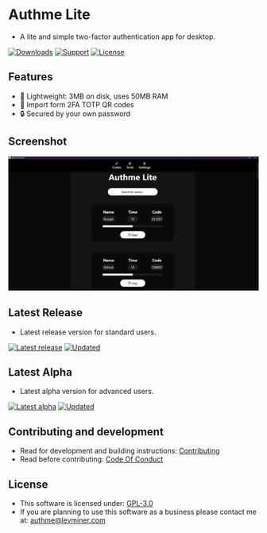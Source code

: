 # Authme Lite

-   A lite and simple two-factor authentication app for desktop.

[![Downloads](https://img.shields.io/github/downloads/levminer/authme-lite/total?color=succes&label=Downloads)](https://github.com/Levminer/authme-lite/releases/latest)
[![Support](https://img.shields.io/badge/Support-PayPal-blue)](https://paypal.me/levminer)
[![License](https://img.shields.io/github/license/levminer/authme-lite?label=License)](https://github.com/Levminer/authme-lite/blob/main/LICENSE.md)

## Features

-   🔎 Lightweight: 3MB on disk, uses 50MB RAM
-   🔑 Import form 2FA TOTP QR codes
-   🔒 Secured by your own password

## Screenshot

<img src="https://raw.githubusercontent.com/Levminer/authme-lite/dev/screenshots/codes.png?raw=true">

## Latest Release

-   Latest release version for standard users.

[![Latest release](https://img.shields.io/github/package-json/v/levminer/authme-lite/main?label=Release&color=blue)](https://tooomm.github.io/github-release-stats/?username=Levminer&repository=authme-lite)
[![Updated](https://img.shields.io/github/last-commit/levminer/authme-lite/main?color=yellowgreen&label=Updated)](https://github.com/Levminer/authme-lite/releases)

## Latest Alpha

-   Latest alpha version for advanced users.

[![Latest alpha](https://img.shields.io/github/package-json/v/levminer/authme-lite/dev?label=Alpha&color=blue)](https://tooomm.github.io/github-release-stats/?username=Levminer&repository=authme-lite)
[![Updated](https://img.shields.io/github/last-commit/levminer/authme-lite/dev?color=yellowgreen&label=Updated)](https://github.com/Levminer/authme-lite/actions/workflows/alpha-artifacts.yml)

## Contributing and development

-   Read for development and building instructions: [Contributing](https://github.com/Levminer/authme-lite/blob/main/.github/CONTRIBUTING.md)
-   Read before contributing: [Code Of Conduct](https://github.com/Levminer/authme-lite/blob/main/.github/CODE_OF_CONDUCT.md)

## License

-   This software is licensed under: [GPL-3.0](https://github.com/Levminer/authme-lite/blob/main/LICENSE.md)
-   If you are planning to use this software as a business please contact me at: <authme@levminer.com>
